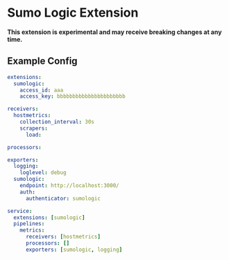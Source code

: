 # Sumo Logic Extension

**This extension is experimental and may receive breaking changes at any time.**

## Example Config

```yaml
extensions:
  sumologic:
    access_id: aaa
    access_key: bbbbbbbbbbbbbbbbbbbbbb

receivers:
  hostmetrics:
    collection_interval: 30s
    scrapers:
      load:

processors:

exporters:
  logging:
    loglevel: debug
  sumologic:
    endpoint: http://localhost:3000/
    auth:
      authenticator: sumologic

service:
  extensions: [sumologic]
  pipelines:
    metrics:
      receivers: [hostmetrics]
      processors: []
      exporters: [sumologic, logging]
```
